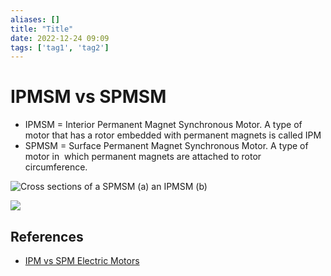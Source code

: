 ```yaml
---
aliases: []
title: "Title"
date: 2022-12-24 09:09
tags: ['tag1', 'tag2']
---
```


# IPMSM vs SPMSM

-   IPMSM = Interior Permanent Magnet Synchronous Motor. A type of motor that has a rotor embedded with permanent magnets is called IPM
-   SPMSM = Surface Permanent Magnet Synchronous Motor. A type of motor in  which permanent magnets are attached to rotor circumference.

![Cross sections of a SPMSM (a) an IPMSM (b)](https://www.researchgate.net/profile/Claudio-Nevoloso/publication/322107989/figure/fig2/AS:667701227814920@1536203786422/Cross-sections-of-a-SPMSM-a-e-an-IPMSM-b.jpg)

![](http://www.news.benevelli-group.com/templates/yootheme/cache/35/IPM-vs-SPM-Electric-Motors-35ecd956.webp)
## References
- [IPM vs SPM Electric Motors](http://www.news.benevelli-group.com/index.php/en/97-ipm-vs-spm-electric-motors.html)